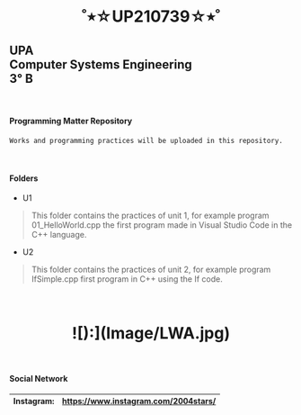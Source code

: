 <h1 align=center>
˚⭒☆UP210739☆⭒˚
</h1>

## UPA<br>Computer Systems Engineering<br>3° B
<br>

#### Programming Matter Repository
```
Works and programming practices will be uploaded in this repository.
```
<br>

#### Folders
- U1
> This folder contains the practices of unit 1, for example program 01_HelloWorld.cpp the first program made in Visual Studio Code in the C++ language.
- U2
> This folder contains the practices of unit 2, for example program IfSimple.cpp first program in C++ using the If code.
<br>

<h1 align=center>
![):](Image/LWA.jpg)
</h1>
<br>

#### Social Network
|Instagram: | https://www.instagram.com/2004stars/ |
|:--------- |:------------------------------------ |
